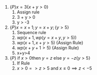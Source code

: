 1. $\left\{ P \right\}x = 3\left\{ x + y > 0 \right\}$
	1. Assign rule
	2. 3 + y > 0
	3. y > -3
2. $\{P\}x=x+1;y=x+y;\{y > 5\}$
	1. Sequence rule
	2. $wp(x+1, wp(y=x+y, y > 5))$
	3. $wp(x+1, {x+y > 5})$ {Assign Rule}
	4. $wp(x+y+1>5)$ {Assign Rule}
	5. x+y>4
3. $\{P\} \text{ if }x > 0$then $y = z$ else $y = -z \left\{ y > 5 \right\}$
	1. If Rule
	2. $x > 0 => {z > 5}$ and $x \leqslant 0 \implies {z < -5}$
